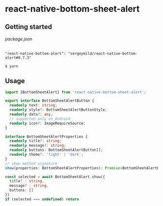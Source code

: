 # react-native-bottom-sheet-alert

## Getting started


###### package.json
`"react-native-bottom-alert": "sergeymild/react-native-bottom-alert#0.7.3"`

`$ yarn`

## Usage
```typescript
import {BottomSheetAlert} from 'react-native-bottom-sheet-alert';

export interface BottomSheetAlertButton {
  readonly text: string;
  readonly style?: BottomSheetAlertButtonStyle;
  readonly data?: any;
  // supported only on Android
  readonly icon?: ImageRequireSource;
}

interface BottomSheetAlertProperties {
  readonly title?: string;
  readonly message?: string;
  readonly buttons: BottomSheetAlertButton[];
  readonly theme?: 'light' | 'dark';
}
// show method signature
show(properties: BottomSheetAlertProperties): Promise<BottomSheetAlertButton | undefined>

const selected = await BottomSheetAlert.show({
  title? : string,
  message? : string,
  buttons: []
})
if (selected === undefined) return
```
